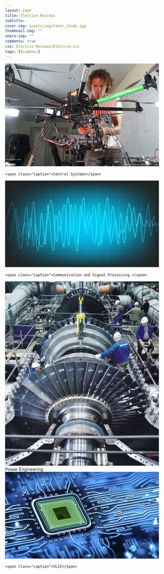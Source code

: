 ```yaml
---
layout: page
title: Elective Reviews
subtitle: 
cover-img: assets/img/Cover_study.jpg
thumbnail-img: ""
share-img: ""
comments: true
css: Elective Reviews/Elective.css
tags: [Academic]
---
```


<div class="myGallery">
  <div class="item">
    <img src="/Elective Reviews/Control.JPG" />
    
    <span class="caption">Control Systems</span>
  </div>
  <div class="item">
    <img  src="/Elective Reviews/Signal.jpg" />
 
    <span class="caption">Communication and Signal Processing </span>
  </div>
  <div class="item">
    <a href="/Power.md">
    <img  src="/Elective Reviews/Power.jpg" />
     </a> 
    <span class="caption">Power Engineering</span>
       
  </div>
  <div class="item">
    <img src="/Elective Reviews/VLSI.jpg" />
    
    <span class="caption">VLSI</span>
  </div>
</div>
